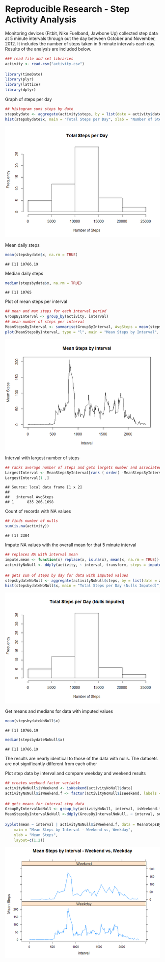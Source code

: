 # Reproducible Research - Step Activity Analysis 

Monitoring devices (Fitbit, Nike Fuelband, Jawbone Up) collected step data at 5 minute intervals through out the day between October and November, 2012.  It includes the number of steps taken in 5 minute intervals each day.  Results of the analysis are included below.



```r
### read file and set libraries
activity <- read.csv("activity.csv")

library(timeDate)
library(plyr)
library(lattice)
library(dplyr)
```


Graph of steps per day


```r
## histogram sums steps by date
stepsbydate <- aggregate(activity$steps, by = list(date = activity$date), FUN = sum)
hist(stepsbydate$x, main = "Total Steps per Day", xlab = "Number of Steps")
```

![plot of chunk unnamed-chunk-2](figure/unnamed-chunk-2-1.png) 


Mean daily steps


```r
mean(stepsbydate$x, na.rm = TRUE)
```

```
## [1] 10766.19
```


Median daily steps


```r
median(stepsbydate$x, na.rm = TRUE)
```

```
## [1] 10765
```


Plot of mean steps per interval


```r
## mean and max steps for each interval period
GroupByInterval <- group_by(activity, interval)
## mean number of steps per interval
MeanStepsByInterval <- summarise(GroupByInterval, AvgSteps = mean(steps, na.rm = TRUE))
plot(MeanStepsByInterval, type = "l", main = "Mean Steps by Interval", xlab = "Interval", ylab = "Mean Steps")
```

![plot of chunk unnamed-chunk-5](figure/unnamed-chunk-5-1.png) 


Interval with largest number of steps


```r
## ranks average number of steps and gets largets number and associated interval
LargestInterval <- MeanStepsByInterval[rank ( order( -MeanStepsByInterval$AvgSteps, MeanStepsByInterval$interval )) , ]
LargestInterval[1 ,]
```

```
## Source: local data frame [1 x 2]
## 
##   interval AvgSteps
## 1      835 206.1698
```


Count of records with NA values


```r
## finds number of nulls
sum(is.na(activity))
```

```
## [1] 2304
```


Impute NA values with the overall mean for that 5 minute interval


```r
## replaces NA with interval mean
impute.mean <- function(x) replace(x, is.na(x), mean(x, na.rm = TRUE))
activityNoNull <- ddply(activity, ~ interval, transform, steps = impute.mean(steps))

## gets sum of steps by day for data with imputed values
stepsbydateNoNull <- aggregate(activityNoNull$steps, by = list(date = activityNoNull$date), FUN = sum)
hist(stepsbydateNoNull$x, main = "Total Steps per Day (Nulls Imputed)", xlab = "Number of Steps")
```

![plot of chunk unnamed-chunk-8](figure/unnamed-chunk-8-1.png) 


Get means and medians for data with imputed values


```r
mean(stepsbydateNoNull$x)
```

```
## [1] 10766.19
```

```r
median(stepsbydateNoNull$x)
```

```
## [1] 10766.19
```


The results are nearly identical to those of the data with nulls.  The datasets are not significantly different from each other



Plot step data by interval and compare weekday and weekend results


```r
## creates weekend factor variable
activityNoNull$isWeekend <- isWeekend(activityNoNull$date)
activityNoNull$isWeekend.f <- factor(activityNoNull$isWeekend, labels = c("Weekday", "Weekend"))

## gets means for interval step data
GroupByIntervalNoNull <- group_by(activityNoNull, interval, isWeekend.f)
MeanStepsByIntervalNoNull <-ddply(GroupByIntervalNoNull, ~ interval, summarise, mean = mean(steps))

xyplot(mean ~ interval | activityNoNull$isWeekend.f, data = MeanStepsByIntervalNoNull, type = "l", 
    main = "Mean Steps by Interval - Weekend vs, Weekday", 
    ylab = "Mean Steps",  
    layout=c(1,2))
```

![plot of chunk unnamed-chunk-10](figure/unnamed-chunk-10-1.png) 
